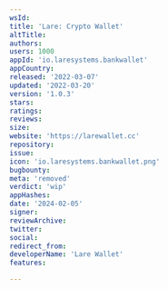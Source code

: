 ```yaml
---
wsId: 
title: 'Lare: Crypto Wallet'
altTitle: 
authors: 
users: 1000
appId: 'io.laresystems.bankwallet'
appCountry: 
released: '2022-03-07'
updated: '2022-03-20'
version: '1.0.3'
stars: 
ratings: 
reviews: 
size: 
website: 'https://larewallet.cc'
repository: 
issue: 
icon: 'io.laresystems.bankwallet.png'
bugbounty: 
meta: 'removed'
verdict: 'wip'
appHashes: 
date: '2024-02-05'
signer: 
reviewArchive: 
twitter: 
social: 
redirect_from: 
developerName: 'Lare Wallet'
features: 

---
```


